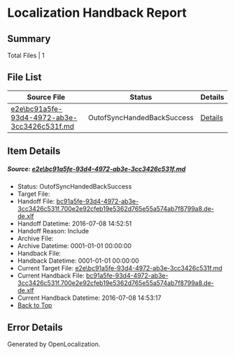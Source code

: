 # <a name='report-top'></a> Localization Handback Report

## Summary
 Total Files | 1

## File List
 Source File | Status | Details 
 ----------- | ------ | ------- 
 [e2e\bc91a5fe-93d4-4972-ab3e-3cc3426c531f.md](https://github.com/OpenLocalizationTestOrg/oltest/blob/76c54cb7caad0efd81fc760548bbf8d8faf439c7/e2e/bc91a5fe-93d4-4972-ab3e-3cc3426c531f.md) | OutofSyncHandedBackSuccess | [Details](#0669709458ae72698f9d15f4bd7124be771092c26)

## Item Details
##### <a name='0669709458ae72698f9d15f4bd7124be771092c26'></a> Source: [e2e\bc91a5fe-93d4-4972-ab3e-3cc3426c531f.md](https://github.com/OpenLocalizationTestOrg/oltest/blob/76c54cb7caad0efd81fc760548bbf8d8faf439c7/e2e/bc91a5fe-93d4-4972-ab3e-3cc3426c531f.md)
* Status: OutofSyncHandedBackSuccess
* Target File: 
* Handoff File: [bc91a5fe-93d4-4972-ab3e-3cc3426c531f.700e2e92cfeb19e5362d765e55a574ab7f8799a8.de-de.xlf](https://github.com/OpenLocalizationTestOrg/olhandoff-e2e/blob/8d8137708511dd768d289213628d6b601f6417b0/ol-handoff/OpenLocalizationTestOrg/oltest-dede-fly/ci/ht/bc91a5fe-93d4-4972-ab3e-3cc3426c531f.700e2e92cfeb19e5362d765e55a574ab7f8799a8.de-de.xlf)
* Handoff Datetime: 2016-07-08 14:52:51
* Handoff Reason: Include
* Archive File: 
* Archive Datetime: 0001-01-01 00:00:00
* Handback File: 
* Handback Datetime: 0001-01-01 00:00:00
* Current Target File: [e2e\bc91a5fe-93d4-4972-ab3e-3cc3426c531f.md](https://github.com/OpenLocalizationTestOrg/oltest-dede-fly/blob/5784f51c4012bdb69720769dadd7fa57c8f31f2b/e2e/bc91a5fe-93d4-4972-ab3e-3cc3426c531f.md)
* Current Handback File: [bc91a5fe-93d4-4972-ab3e-3cc3426c531f.700e2e92cfeb19e5362d765e55a574ab7f8799a8.de-de.xlf](https://github.com/OpenLocalizationTestOrg/olhandback-e2e/blob/9299a4b7d21973aab8df9bf0ba7f29f25733f846/ol-handback/OpenLocalizationTestOrg/oltest-dede-fly/ci/ht/bc91a5fe-93d4-4972-ab3e-3cc3426c531f.700e2e92cfeb19e5362d765e55a574ab7f8799a8.de-de.xlf)
* Current Handback Datetime: 2016-07-08 14:53:17
* [Back to Top](#report-top)


## Error Details

Generated by OpenLocalization.
